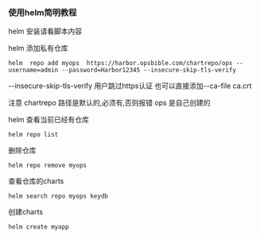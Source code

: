 ### 使用helm简明教程

helm 安装请看脚本内容

helm 添加私有仓库

```shell script
helm  repo add myops  https://harbor.opsbible.com/chartrepo/ops --username=admin --password=Harbor12345 --insecure-skip-tls-verify
```
--insecure-skip-tls-verify 用户跳过https认证 也可以直接添加--ca-file ca.crt

注意 chartrepo 路径是默认的,必须有,否则报错 ops 是自己创建的

helm 查看当前已经有仓库
```shell script
helm repo list
```

删除仓库
```shell script
helm repo remove myops
```

查看仓库的charts
```shell script
helm search repo myops keydb
```
创建charts
```shell script
helm create myapp
```


